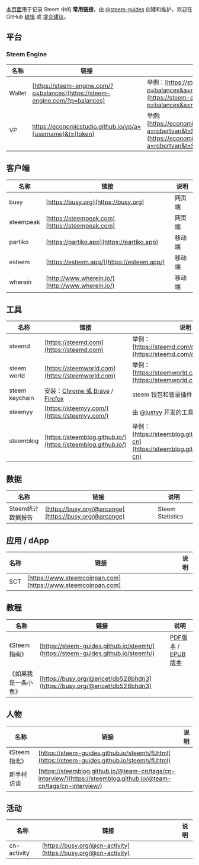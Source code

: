 [本页面](https://steem-guides.github.io/links/zh)用于记录 Steem 中的 **常用链接**，由 [@steem-guides](https://busy.org/@steem-guides) 创建和维护，欢迎在 GitHub [编辑](https://github.com/steem-guides/links/edit/master/zh.md) 或 [提交建议](https://github.com/steem-guides/links/issues/new)。


## 平台

### Steem Engine

名称 | 链接 | 说明
-- | -- | --
Wallet | [https://steem-engine.com/?p=balances](https://steem-engine.com/?p=balances) | 举例：[https://steem-engine.com/?p=balances&a=robertyan](https://steem-engine.com/?p=balances&a=robertyan)
VP | https://economicstudio.github.io/vp/a={username}&t={token} | 举例: [https://economicstudio.github.io/vp/?a=robertyan&t=SCT](https://economicstudio.github.io/vp/?a=robertyan&t=SCT)

## 客户端

名称 | 链接 | 说明
-- | -- | --
busy | [https://busy.org](https://busy.org) | 网页端
steempeak | [https://steempeak.com](https://steempeak.com) | 网页端
partiko | [https://partiko.app](https://partiko.app) | 移动端
esteem | [https://esteem.app/](https://esteem.app/) | 移动端
wherein | [http://www.wherein.io/](http://www.wherein.io/) | 移动端


## 工具

名称 | 链接 | 说明
-- | -- | --
steemd | [https://steemd.com](https://steemd.com) | 举例：[https://steemd.com/@robertyan](https://steemd.com/@robertyan)
steem world | [https://steemworld.com](https://steemworld.com) | 举例：[https://steemworld.com/@robertyan](https://steemworld.com/@robertyan)
steem keychain | 安装：[Chrome 或 Brave](https://chrome.google.com/webstore/detail/steem-keychain/lkcjlnjfpbikmcmbachjpdbijejflpcm) / [Firefox](https://addons.mozilla.org/en-US/firefox/addon/steem-keychain/) | steem 钱包和登录插件
steemyy | [https://steemyy.com/](https://steemyy.com/) | 由 [@justyy](https://busy.org/@justyy) 开发的工具集
steemblog | [https://steemblog.github.io/](https://steemblog.github.io/) | 举例：[https://steemblog.github.io/@team-cn](https://steemblog.github.io/@team-cn)

## 数据

名称 | 链接 | 说明
-- | -- | --
Steem统计数据报告 | [https://busy.org/@arcange](https://busy.org/@arcange) | Steem Statistics


## 应用 / dApp

名称 | 链接 | 说明
-- | -- | --
SCT | [https://www.steemcoinpan.com](https://www.steemcoinpan.com) | 


## 教程

名称 | 链接 | 说明
-- | -- | --
《Steem指南》 | [https://steem-guides.github.io/steemh/](https://steem-guides.github.io/steemh/) | [PDF版本](https://steem-guides.github.io/steemh/steemh.pdf) / [EPUB版本](https://steem-guides.github.io/steemh/steemh.epub)
《如果我是一条小鱼》| [https://busy.org/@ericet/db528bhdn3](https://busy.org/@ericet/db528bhdn3) | 


## 人物

名称 | 链接 | 说明
-- | -- | --
《Steem指北》| [https://steem-guides.github.io/steemh/fl.html](https://steem-guides.github.io/steemh/fl.html) | 
新手村访谈 | [https://steemblog.github.io/@team-cn/tags/cn-interview/](https://steemblog.github.io/@team-cn/tags/cn-interview/) | 


## 活动

名称 | 链接 | 说明
-- | -- | --
cn-activity | [https://busy.org/@cn-activity](https://busy.org/@cn-activity) | 




